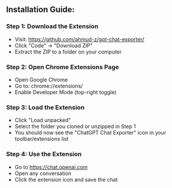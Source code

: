 ## Installation Guide:
### Step 1: Download the Extension
  - Visit: https://github.com/ahmud-z/gpt-chat-exporter/
  - Click "Code" → "Download ZIP"
  - Extract the ZIP to a folder on your computer

### Step 2: Open Chrome Extensions Page
  - Open Google Chrome
  - Go to: chrome://extensions/
  - Enable Developer Mode (top-right toggle)

### Step 3: Load the Extension
  - Click "Load unpacked"
  - Select the folder you cloned or unzipped in Step 1
  - You should now see the "ChatGPT Chat Exporter" icon in your toolbar/extensions list

### Step 4: Use the Extension
  - Go to https://chat.openai.com
  - Open any conversation
  - Click the extension icon and save the chat
